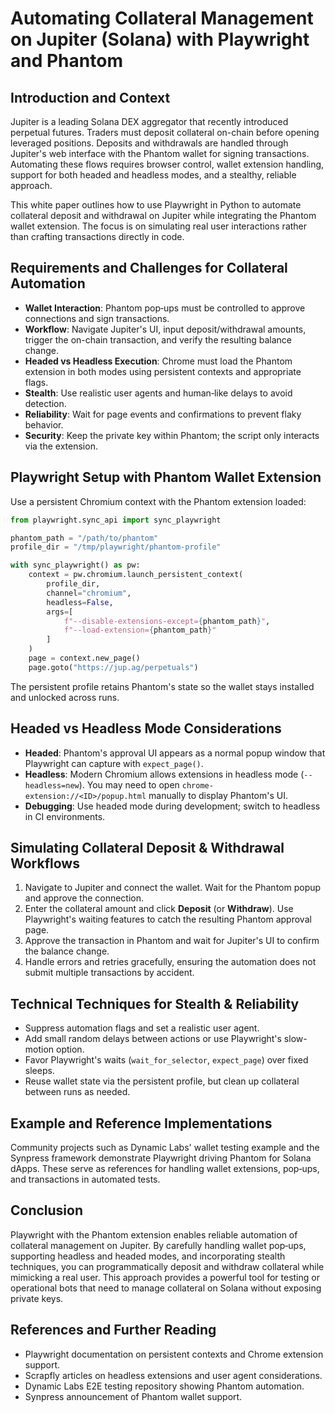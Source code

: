 # Automating Collateral Management on Jupiter (Solana) with Playwright and Phantom

## Introduction and Context
Jupiter is a leading Solana DEX aggregator that recently introduced perpetual futures. Traders must deposit collateral on-chain before opening leveraged positions. Deposits and withdrawals are handled through Jupiter's web interface with the Phantom wallet for signing transactions. Automating these flows requires browser control, wallet extension handling, support for both headed and headless modes, and a stealthy, reliable approach.

This white paper outlines how to use Playwright in Python to automate collateral deposit and withdrawal on Jupiter while integrating the Phantom wallet extension. The focus is on simulating real user interactions rather than crafting transactions directly in code.

## Requirements and Challenges for Collateral Automation
- **Wallet Interaction**: Phantom pop‑ups must be controlled to approve connections and sign transactions.
- **Workflow**: Navigate Jupiter's UI, input deposit/withdrawal amounts, trigger the on-chain transaction, and verify the resulting balance change.
- **Headed vs Headless Execution**: Chrome must load the Phantom extension in both modes using persistent contexts and appropriate flags.
- **Stealth**: Use realistic user agents and human‑like delays to avoid detection.
- **Reliability**: Wait for page events and confirmations to prevent flaky behavior.
- **Security**: Keep the private key within Phantom; the script only interacts via the extension.

## Playwright Setup with Phantom Wallet Extension
Use a persistent Chromium context with the Phantom extension loaded:
```python
from playwright.sync_api import sync_playwright

phantom_path = "/path/to/phantom"
profile_dir = "/tmp/playwright/phantom-profile"

with sync_playwright() as pw:
    context = pw.chromium.launch_persistent_context(
        profile_dir,
        channel="chromium",
        headless=False,
        args=[
            f"--disable-extensions-except={phantom_path}",
            f"--load-extension={phantom_path}"
        ]
    )
    page = context.new_page()
    page.goto("https://jup.ag/perpetuals")
```
The persistent profile retains Phantom's state so the wallet stays installed and unlocked across runs.

## Headed vs Headless Mode Considerations
- **Headed**: Phantom's approval UI appears as a normal popup window that Playwright can capture with `expect_page()`.
- **Headless**: Modern Chromium allows extensions in headless mode (`--headless=new`). You may need to open `chrome-extension://<ID>/popup.html` manually to display Phantom's UI.
- **Debugging**: Use headed mode during development; switch to headless in CI environments.

## Simulating Collateral Deposit & Withdrawal Workflows
1. Navigate to Jupiter and connect the wallet. Wait for the Phantom popup and approve the connection.
2. Enter the collateral amount and click **Deposit** (or **Withdraw**). Use Playwright's waiting features to catch the resulting Phantom approval page.
3. Approve the transaction in Phantom and wait for Jupiter's UI to confirm the balance change.
4. Handle errors and retries gracefully, ensuring the automation does not submit multiple transactions by accident.

## Technical Techniques for Stealth & Reliability
- Suppress automation flags and set a realistic user agent.
- Add small random delays between actions or use Playwright's slow-motion option.
- Favor Playwright's waits (`wait_for_selector`, `expect_page`) over fixed sleeps.
- Reuse wallet state via the persistent profile, but clean up collateral between runs as needed.

## Example and Reference Implementations
Community projects such as Dynamic Labs' wallet testing example and the Synpress framework demonstrate Playwright driving Phantom for Solana dApps. These serve as references for handling wallet extensions, pop‑ups, and transactions in automated tests.

## Conclusion
Playwright with the Phantom extension enables reliable automation of collateral management on Jupiter. By carefully handling wallet pop‑ups, supporting headless and headed modes, and incorporating stealth techniques, you can programmatically deposit and withdraw collateral while mimicking a real user. This approach provides a powerful tool for testing or operational bots that need to manage collateral on Solana without exposing private keys.

## References and Further Reading
- Playwright documentation on persistent contexts and Chrome extension support.
- Scrapfly articles on headless extensions and user agent considerations.
- Dynamic Labs E2E testing repository showing Phantom automation.
- Synpress announcement of Phantom wallet support.
